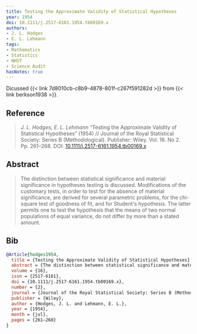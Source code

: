 ```yaml
---
title: Testing the Approximate Validity of Statistical Hypotheses
year: 1954
doi: 10.1111/j.2517-6161.1954.tb00169.x
authors:
- J. L. Hodges
- E. L. Lehmann
tags:
- Mathematics
- Statistics
- NHST
- Science Audit
hasNotes: true
---
```


Dicussed {{< link 7d8010cb-c8b9-4878-801f-c267f591282d >}} from {{< link berkson1938 >}}.

## Reference

> <i>J. L. Hodges, E. L. Lehmann</i> “Testing the Approximate Validity of Statistical Hypotheses” (1954) // Journal of the Royal Statistical Society: Series B (Methodological). Publisher: Wiley. Vol.&nbsp;16. No&nbsp;2. Pp.&nbsp;261–268. DOI:&nbsp;<a href='https://doi.org/10.1111/j.2517-6161.1954.tb00169.x'>10.1111/j.2517-6161.1954.tb00169.x</a>

## Abstract

> The distinction between statistical significance and material significance in hypotheses testing is discussed. Modifications of the customary tests, in order to test for the absence of material significance, are derived for several parametric problems, for the chi-square test of goodness of fit, and for Student's hypothesis. The latter permits one to test the hypothesis that the means of two normal populations of equal variance, do not differ by more than a stated amount.

## Bib

```bib
@Article{hodges1954,
  title = {Testing the Approximate Validity of Statistical Hypotheses},
  abstract = {The distinction between statistical significance and material significance in hypotheses testing is discussed. Modifications of the customary tests, in order to test for the absence of material significance, are derived for several parametric problems, for the chi-square test of goodness of fit, and for Student's hypothesis. The latter permits one to test the hypothesis that the means of two normal populations of equal variance, do not differ by more than a stated amount.},
  volume = {16},
  issn = {2517-6161},
  doi = {10.1111/j.2517-6161.1954.tb00169.x},
  number = {2},
  journal = {Journal of the Royal Statistical Society: Series B (Methodological)},
  publisher = {Wiley},
  author = {Hodges, J. L. and Lehmann, E. L.},
  year = {1954},
  month = {jul},
  pages = {261–268}
}
```
